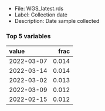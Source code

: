 

* File: WGS_latest.rds
* Label: Collection date
* Description: Date sample collected

### Top 5 variables
| value      |   frac |
|:-----------|-------:|
| 2022-03-07 |  0.014 |
| 2022-03-14 |  0.014 |
| 2022-03-02 |  0.013 |
| 2022-03-09 |  0.012 |
| 2022-02-15 |  0.012 |
        